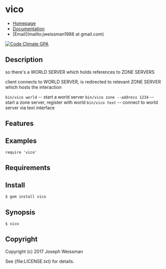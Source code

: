 # vico

* [Homepage](https://rubygems.org/gems/vico)
* [Documentation](http://rubydoc.info/gems/vico/frames)
* [Email](mailto:jweissman1986 at gmail.com)

[![Code Climate GPA](https://codeclimate.com/github//vico/badges/gpa.svg)](https://codeclimate.com/github//vico)

## Description

so there's a WORLD SERVER which holds references to ZONE SERVERS

client connects to WORLD SERVER, is redirected to relevant ZONE SERVER which hosts the interaction

`bin/vico world` -- start a world server
`bin/vico zone --address 1234` -- start a zone server, register with world
`bin/vico text` -- connect to world server via text interface

## Features

## Examples

    require 'vico'

## Requirements

## Install

    $ gem install vico

## Synopsis

    $ vico

## Copyright

Copyright (c) 2017 Joseph Weissman

See {file:LICENSE.txt} for details.
